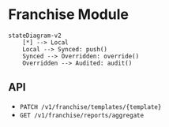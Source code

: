 # Franchise Module

```mermaid
stateDiagram-v2
    [*] --> Local
    Local --> Synced: push()
    Synced --> Overridden: override()
    Overridden --> Audited: audit()
```

## API

- `PATCH /v1/franchise/templates/{template}`
- `GET /v1/franchise/reports/aggregate`
